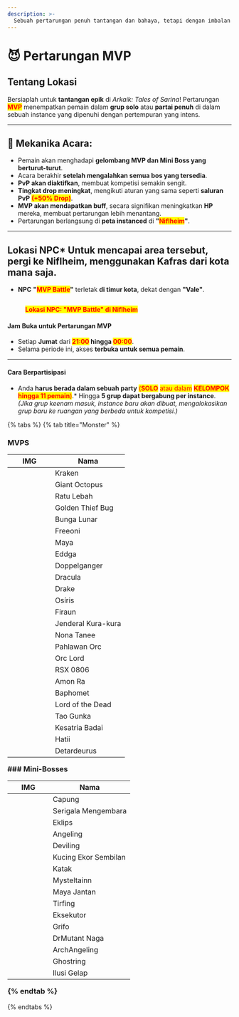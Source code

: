```yaml
---
description: >-
  Sebuah pertarungan penuh tantangan dan bahaya, tetapi dengan imbalan besar—apakah Anda memiliki keberanian?
---
```


# 😈 Pertarungan MVP

## **Tentang Lokasi**

Bersiaplah untuk **tantangan epik** di _Arkaik: Tales of Sarina_! Pertarungan <mark style="color:red;">**MVP**</mark> menempatkan pemain dalam **grup solo** atau **partai penuh** di dalam sebuah instance yang dipenuhi dengan pertempuran yang intens.

***

## **🔷 Mekanika Acara:**

* Pemain akan menghadapi **gelombang MVP dan Mini Boss yang berturut-turut**.
* Acara berakhir **setelah mengalahkan semua bos yang tersedia**.
* **PvP akan diaktifkan**, membuat kompetisi semakin sengit.
* **Tingkat drop meningkat**, mengikuti aturan yang sama seperti **saluran PvP** <mark style="color:red;">**(+50% Drop)**</mark>.
* **MVP akan mendapatkan buff**, secara signifikan meningkatkan **HP** mereka, membuat pertarungan lebih menantang.
* Pertarungan berlangsung di **peta instanced** di **"**<mark style="color:red;">**Niflheim**</mark>**"**.

***

## **Lokasi NPC*** Untuk mencapai area tersebut, pergi ke **Niflheim**, menggunakan **Kafras** dari kota mana saja.
* **NPC** **"**<mark style="color:red;">**MVP Battle**</mark>**"** terletak **di timur kota**, dekat dengan **"Vale"**.

<figure><img src="../.gitbook/assets/1.png" alt=""><figcaption><p><mark style="color:red;"><strong>Lokasi NPC: "MVP Battle" di Niflheim</strong></mark></p></figcaption></figure>

#### **Jam Buka untuk Pertarungan MVP**

* Setiap **Jumat** dari <mark style="color:red;">**21:00**</mark>**&#x20;hingga&#x20;**<mark style="color:red;">**00:00**</mark>.
* Selama periode ini, akses **terbuka untuk semua pemain**.

***

#### **Cara Berpartisipasi**

* Anda **harus berada dalam sebuah party** <mark style="color:red;">(</mark><mark style="color:red;">**SOLO**</mark> <mark style="color:red;"></mark><mark style="color:red;">atau dalam</mark> <mark style="color:red;"></mark><mark style="color:red;">**KELOMPOK hingga 11 pemain**</mark><mark style="color:red;">)</mark>.* Hingga **5 grup dapat bergabung per instance**. _(Jika grup keenam masuk, instance baru akan dibuat, mengalokasikan grup baru ke ruangan yang berbeda untuk kompetisi.)_

{% tabs %}
{% tab title="Monster" %}
### **MVPS**<table data-full-width="true"><thead><tr><th width="83">IMG</th><th>Nama</th></tr></thead><tbody><tr><td><img src="../.gitbook/assets/2202.png" alt=""></td><td>Kraken</td></tr><tr><td><img src="../.gitbook/assets/2194.png" alt=""></td><td>Giant Octopus</td></tr><tr><td><img src="../.gitbook/assets/1059.png" alt=""></td><td>Ratu Lebah</td></tr><tr><td><img src="../.gitbook/assets/1086.png" alt=""></td><td>Golden Thief Bug</td></tr><tr><td><img src="../.gitbook/assets/1150.png" alt=""></td><td>Bunga Lunar</td></tr><tr><td><img src="../.gitbook/assets/1159.png" alt=""></td><td>Freeoni</td></tr><tr><td><img src="../.gitbook/assets/1147.png" alt=""></td><td>Maya</td></tr><tr><td><img src="../.gitbook/assets/1115.png" alt=""></td><td>Eddga</td></tr><tr><td><img src="../.gitbook/assets/1046.png" alt=""></td><td>Doppelganger</td></tr><tr><td><img src="../.gitbook/assets/1389.png" alt=""></td><td>Dracula</td></tr><tr><td><img src="../.gitbook/assets/1112.png" alt=""></td><td>Drake</td></tr><tr><td><img src="../.gitbook/assets/1038.png" alt=""></td><td>Osíris</td></tr><tr><td><img src="../.gitbook/assets/1157.png" alt=""></td><td>Firaun</td></tr><tr><td><img src="../.gitbook/assets/1312.png" alt=""></td><td>Jenderal Kura-kura</td></tr><tr><td><img src="../.gitbook/assets/1688.png" alt=""></td><td>Nona Tanee</td></tr><tr><td><img src="../.gitbook/assets/20571.png" alt=""></td><td>Pahlawan Orc</td></tr><tr><td><img src="../.gitbook/assets/3902.png" alt=""></td><td>Orc Lord</td></tr><tr><td><img src="../.gitbook/assets/1623.png" alt=""></td><td>RSX 0806</td></tr><tr><td><img src="../.gitbook/assets/1511.png" alt=""></td><td>Amon Ra</td></tr><tr><td><img src="../.gitbook/assets/1039.png" alt=""></td><td>Baphomet</td></tr><tr><td><img src="../.gitbook/assets/1373.png" alt=""></td><td>Lord of the Dead</td></tr><tr><td><img src="../.gitbook/assets/1583.png" alt=""></td><td>Tao Gunka</td></tr><tr><td><img src="../.gitbook/assets/1251 (1).png" alt=""></td><td>Kesatria Badai</td></tr><tr><td><img src="../.gitbook/assets/1252 (1).png" alt=""></td><td>Hatii</td></tr><tr><td><img src="../.gitbook/assets/download.png" alt=""></td><td>Detardeurus</td></tr></tbody></table>### Mini-Bosses<table><thead><tr><th width="78">IMG</th><th>Nama</th></tr></thead><tbody><tr><td><img src="../.gitbook/assets/1091.png" alt=""></td><td>Capung</td></tr><tr><td><img src="../.gitbook/assets/1092.png" alt=""></td><td>Serigala Mengembara</td></tr><tr><td><img src="../.gitbook/assets/1093.png" alt=""></td><td>Eklips</td></tr><tr><td><img src="../.gitbook/assets/1096.png" alt=""></td><td>Angeling</td></tr><tr><td><img src="../.gitbook/assets/2933.png" alt=""></td><td>Deviling</td></tr><tr><td><img src="../.gitbook/assets/1307.png" alt=""></td><td>Kucing Ekor Sembilan</td></tr><tr><td><img src="../.gitbook/assets/1012.png" alt=""></td><td>Katak</td></tr><tr><td><img src="../.gitbook/assets/2041.png" alt=""></td><td>Mysteltainn</td></tr><tr><td><img src="../.gitbook/assets/1289.png" alt=""></td><td>Maya Jantan</td></tr><tr><td><img src="../.gitbook/assets/1204.png" alt=""></td><td>Tirfing</td></tr><tr><td><img src="../.gitbook/assets/1205.png" alt=""></td><td>Eksekutor</td></tr><tr><td><img src="../.gitbook/assets/1259.png" alt=""></td><td>Grifo</td></tr><tr><td><img src="../.gitbook/assets/1262.png" alt=""></td><td>DrMutant Naga</td></tr><tr><td><img src="../.gitbook/assets/1388.png" alt=""></td><td>ArchAngeling</td></tr><tr><td><img src="../.gitbook/assets/1120.png" alt=""></td><td>Ghostring</td></tr><tr><td><img src="../.gitbook/assets/1302.png" alt=""></td><td>Ilusi Gelap</td></tr></tbody></table>{% endtab %}
{% endtabs %}